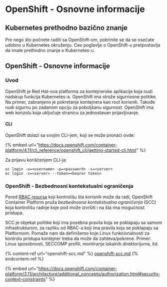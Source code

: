 # OpenShift - Osnovne informacije

## Kubernetes prethodno b**azično znanje** <a href="#a94e" id="a94e"></a>

Pre nego što počnete raditi sa OpenShift-om, pobrinite se da se osećate udobno u Kubernetes okruženju. Ceo poglavlje o OpenShift-u pretpostavlja da imate prethodno znanje o Kubernetes-u.

## OpenShift - Osnovne informacije

### Uvod

OpenShift je Red Hat-ova platforma za kontejnerske aplikacije koja nudi nadskup funkcija Kubernetes-a. OpenShift ima strože sigurnosne politike. Na primer, zabranjeno je pokretanje kontejnera kao root korisnik. Takođe nudi sigurnu po zadanom opciju za poboljšanu sigurnost. OpenShift ima web konzolu koja uključuje stranicu za jednostavan prijavljivanje.

#### CLI

OpenShift dolazi sa svojim CLI-jem, koji se može pronaći ovde:

{% embed url="https://docs.openshift.com/container-platform/4.11/cli_reference/openshift_cli/getting-started-cli.html" %}

Za prijavu korišćenjem CLI-ja:
```
oc login -u=<username> -p=<password> -s=<server>
oc login -s=<server> --token=<bearer token>
```
### &#x20;<a href="#a94e" id="a94e"></a>

### **OpenShift - Bezbednosni kontekstualni ograničenja** <a href="#a94e" id="a94e"></a>

Pored [RBAC resursa](https://docs.openshift.com/container-platform/3.11/architecture/additional\_concepts/authorization.html#architecture-additional-concepts-authorization) koji kontrolišu šta korisnik može da radi, OpenShift Container Platform pruža _bezbednosna kontekstualna ograničenja_ (SCC) koja kontrolišu radnje koje pod može izvršiti i na šta ima mogućnost pristupa.

SCC je objekat politike koji ima posebna pravila koja se poklapaju sa samom infrastrukturom, za razliku od RBAC-a koji ima pravila koja se poklapaju sa Platformom. Pomaže nam da definišemo koje Linux funkcionalnosti za kontrolu pristupa kontejner treba da može da zahteva/pokrene. Primer: Linux sposobnosti, SECCOMP profili, montiranje lokalnih direktorijuma, itd.

{% content-ref url="openshift-scc.md" %}
[openshift-scc.md](openshift-scc.md)
{% endcontent-ref %}

{% embed url="https://docs.openshift.com/container-platform/3.11/architecture/additional_concepts/authorization.html#security-context-constraints" %}
